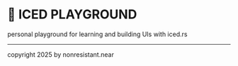  # 🧊 ICED PLAYGROUND
personal playground for learning and building UIs with iced.rs




---

copyright 2025 by nonresistant.near
